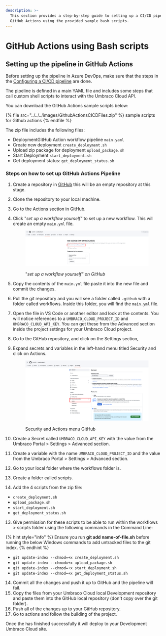 ```yaml
---
description: >-
  This section provides a step-by-step guide to setting up a CI/CD pipeline in
  GitHub Actions using the provided sample bash scripts.
---
```


# GitHub Actions using Bash scripts

## Setting up the pipeline in GitHub Actions

Before setting up the pipeline in Azure DevOps, make sure that the steps in the [Configuring a CI/CD pipeline](./) are done.

The pipeline is defined in a main YAML file and includes some steps that call custom shell scripts to interact with the Umbraco Cloud API.

You can download the GitHub Actions sample scripts below:

{% file src="../../../images/GithubActionsCICDFiles.zip" %}
sample scripts for Github actions
{% endfile %}

The zip file includes the following files:

* DeploymentGitHub Action workflow pipeline `main.yaml`
* Create new deployment `create_deployment.sh`
* Upload zip package for deployment `upload_package.sh`
* Start Deployment `start_deployment.sh`
* Get deployment status: `get_deployment_status.sh`

### Steps on how to set up GitHub Actions Pipeline

1. Create a repository in [GitHub](https://github.com/) this will be an empty repository at this stage.
2. Clone the repository to your local machine.
3. Go to the Actions section in GitHub.
4.  Click "_set up a workflow yourself"_ to set up a new workflow. This will create an empty `main.yml` file.

    <figure><img src="../../../../.gitbook/assets/image (5).png" alt=""><figcaption><p>"<em>set up a workflow yourself" on GitHub</em></p></figcaption></figure>
5. Copy the contents of the `main.yml` file paste it into the new file and commit the changes.
6. Pull the git repository and you will see a folder called `.github` with a folder called workflows. Inside this folder, you will find the `main.yml` file.
7. Open the file in VS Code or another editor and look at the contents. You will notice references to a `UMBRACO_CLOUD_PROJECT_ID` and `UMBRACO_CLOUD_API_KEY`. You can get these from the Advanced section inside the project settings for your Umbraco Cloud project.
8. Go to the GitHub repository, and click on the Settings section,
9.  Expand secrets and variables in the left-hand menu titled Security and click on Actions.

    <figure><img src="../../../../.gitbook/assets/image (6).png" alt=""><figcaption><p>Security and Actions menu GitHub</p></figcaption></figure>
10. Create a Secret called `UMBRACO_CLOUD_API_KEY` with the value from the Umbraco Portal > Settings > Advanced section.
11. Create a variable with the name `UMBRACO_CLOUD_PROJECT_ID` and the value from the Umbraco Portal > Settings > Advanced section.
12. Go to your local folder where the workflows folder is.
13. Create a folder called scripts.
14. Add the 4 scripts from the zip file:

* `create_deployment.sh`
* `upload_package.sh`
* `start_deployment.sh`
* `get_deployment_status.sh`

13. Give permission for these scripts to be able to run within the workflows > scripts folder using the following commands in the Command Line:

{% hint style="info" %}
Ensure you run **git add name-of-file.sh** before running the below Windows commands to add untracked files to the git index.
{% endhint %}

* `git update-index --chmod=+x create_deployment.sh`
* `git update-index --chmod=+x upload_package.sh`
* `git update-index --chmod=+x start_deployment.sh`
* `git update-index --chmod=+x get_deployment_status.sh`

14. Commit all the changes and push it up to GitHub and the pipeline will fail.
15. Copy the files from your Umbraco Cloud local Development repository and paste them into the GitHub local repository (don't copy over the git folder).
16. Push all of the changes up to your GitHub repository.
17. Go to actions and follow the building of the project.

Once the has finished successfully it will deploy to your Development Umbraco Cloud site.
